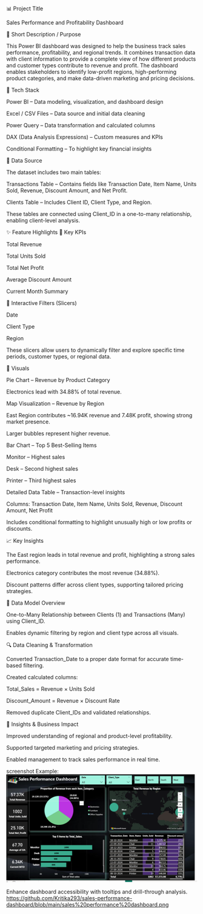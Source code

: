 📊 Project Title

Sales Performance and Profitability Dashboard

📝 Short Description / Purpose

This Power BI dashboard was designed to help the business track sales performance, profitability, and regional trends.
It combines transaction data with client information to provide a complete view of how different products and customer types contribute to revenue and profit.
The dashboard enables stakeholders to identify low-profit regions, high-performing product categories, and make data-driven marketing and pricing decisions.

🧰 Tech Stack

Power BI – Data modeling, visualization, and dashboard design

Excel / CSV Files – Data source and initial data cleaning

Power Query – Data transformation and calculated columns

DAX (Data Analysis Expressions) – Custom measures and KPIs

Conditional Formatting – To highlight key financial insights

💾 Data Source

The dataset includes two main tables:

Transactions Table – Contains fields like Transaction Date, Item Name, Units Sold, Revenue, Discount Amount, and Net Profit.

Clients Table – Includes Client ID, Client Type, and Region.

These tables are connected using Client_ID in a one-to-many relationship, enabling client-level analysis.

✨ Feature Highlights
🔹 Key KPIs

Total Revenue

Total Units Sold

Total Net Profit

Average Discount Amount

Current Month Summary

🔹 Interactive Filters (Slicers)

Date

Client Type

Region

These slicers allow users to dynamically filter and explore specific time periods, customer types, or regional data.

🔹 Visuals

Pie Chart – Revenue by Product Category

Electronics lead with 34.88% of total revenue.

Map Visualization – Revenue by Region

East Region contributes ~16.94K revenue and 7.48K profit, showing strong market presence.

Larger bubbles represent higher revenue.

Bar Chart – Top 5 Best-Selling Items

Monitor – Highest sales

Desk – Second highest sales

Printer – Third highest sales

Detailed Data Table – Transaction-level insights

Columns: Transaction Date, Item Name, Units Sold, Revenue, Discount Amount, Net Profit

Includes conditional formatting to highlight unusually high or low profits or discounts.

📈 Key Insights

The East region leads in total revenue and profit, highlighting a strong sales performance.

Electronics category contributes the most revenue (34.88%).

Discount patterns differ across client types, supporting tailored pricing strategies.

🧩 Data Model Overview

One-to-Many Relationship between Clients (1) and Transactions (Many) using Client_ID.

Enables dynamic filtering by region and client type across all visuals.

🔍 Data Cleaning & Transformation

Converted Transaction_Date to a proper date format for accurate time-based filtering.

Created calculated columns:

Total_Sales = Revenue × Units Sold

Discount_Amount = Revenue × Discount Rate

Removed duplicate Client_IDs and validated relationships.

🧠 Insights & Business Impact

Improved understanding of regional and product-level profitability.

Supported targeted marketing and pricing strategies.

Enabled management to track sales performance in real time.

screenshot
Example: ![dashboard preview](https://github.com/Kritika293/sales-performance-dashboard/blob/main/sales%20performance%20dashboard.png)


Enhance dashboard accessibility with tooltips and drill-through analysis.
https://github.com/Kritika293/sales-performance-dashboard/blob/main/sales%20performance%20dashboard.png
